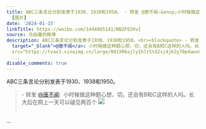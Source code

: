```yaml
---
title: ABC三条言论分别发表于1930、1938和1950。 - 转发 @唐不闻:&ensp;小时候做这种题心想，切，还会有B和C这样的人吗。长大后在网上一天可以碰见两百个
  [图片]
date: '2024-01-15'
linkTitle: https://weibo.com/1444865141/NBZFQ3XvI
source: 马伯庸的微博
description: ABC三条言论分别发表于1930、1938和1950。<br><blockquote> - 转发 <a href="https://weibo.com/1800591743"
  target="_blank">@唐不闻</a>: 小时候做这种题心想，切，还会有B和C这样的人吗。长大后在网上一天可以碰见两百个 <img style=""
  src="https://tvax3.sinaimg.cn/large/001XR6ajly1hlt5td2sj4j62y70p4aws02.jpg" referrerpolicy="no-referrer"><br><br></blockquote>
  ...
disable_comments: true
---
```

ABC三条言论分别发表于1930、1938和1950。<br><blockquote> - 转发 <a href="https://weibo.com/1800591743" target="_blank">@唐不闻</a>: 小时候做这种题心想，切，还会有B和C这样的人吗。长大后在网上一天可以碰见两百个 <img style="" src="https://tvax3.sinaimg.cn/large/001XR6ajly1hlt5td2sj4j62y70p4aws02.jpg" referrerpolicy="no-referrer"><br><br></blockquote> ...